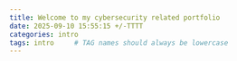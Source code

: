 ```yaml
---
title: Welcome to my cybersecurity related portfolio
date: 2025-09-10 15:55:15 +/-TTTT
categories: intro
tags: intro     # TAG names should always be lowercase
---
```

